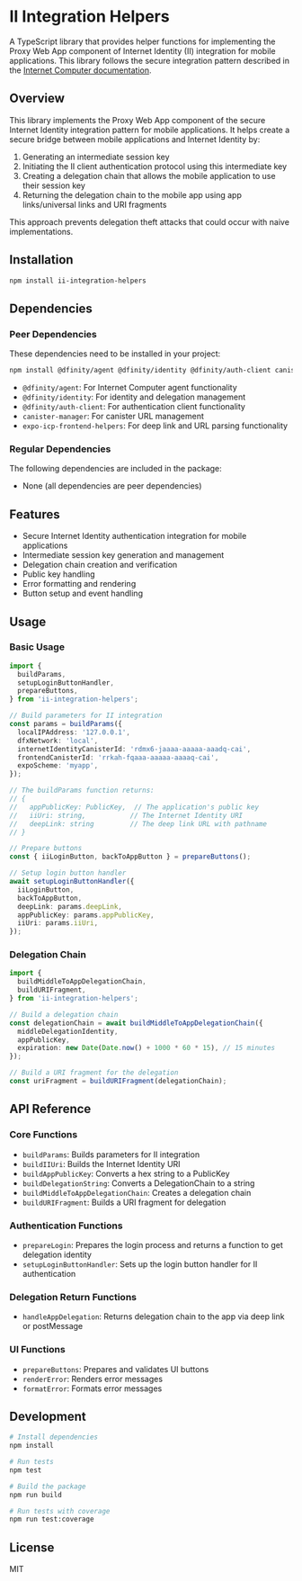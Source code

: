 # II Integration Helpers

A TypeScript library that provides helper functions for implementing the Proxy Web App component of Internet Identity (II) integration for mobile applications. This library follows the secure integration pattern described in the [Internet Computer documentation](https://internetcomputer.org/docs/building-apps/security/iam#integrating-internet-identity-on-mobile-devices).

## Overview

This library implements the Proxy Web App component of the secure Internet Identity integration pattern for mobile applications. It helps create a secure bridge between mobile applications and Internet Identity by:

1. Generating an intermediate session key
2. Initiating the II client authentication protocol using this intermediate key
3. Creating a delegation chain that allows the mobile application to use their session key
4. Returning the delegation chain to the mobile app using app links/universal links and URI fragments

This approach prevents delegation theft attacks that could occur with naive implementations.

## Installation

```bash
npm install ii-integration-helpers
```

## Dependencies

### Peer Dependencies

These dependencies need to be installed in your project:

```bash
npm install @dfinity/agent @dfinity/identity @dfinity/auth-client canister-manager expo-icp-frontend-helpers
```

- `@dfinity/agent`: For Internet Computer agent functionality
- `@dfinity/identity`: For identity and delegation management
- `@dfinity/auth-client`: For authentication client functionality
- `canister-manager`: For canister URL management
- `expo-icp-frontend-helpers`: For deep link and URL parsing functionality

### Regular Dependencies

The following dependencies are included in the package:

- None (all dependencies are peer dependencies)

## Features

- Secure Internet Identity authentication integration for mobile applications
- Intermediate session key generation and management
- Delegation chain creation and verification
- Public key handling
- Error formatting and rendering
- Button setup and event handling

## Usage

### Basic Usage

```typescript
import {
  buildParams,
  setupLoginButtonHandler,
  prepareButtons,
} from 'ii-integration-helpers';

// Build parameters for II integration
const params = buildParams({
  localIPAddress: '127.0.0.1',
  dfxNetwork: 'local',
  internetIdentityCanisterId: 'rdmx6-jaaaa-aaaaa-aaadq-cai',
  frontendCanisterId: 'rrkah-fqaaa-aaaaa-aaaaq-cai',
  expoScheme: 'myapp',
});

// The buildParams function returns:
// {
//   appPublicKey: PublicKey,  // The application's public key
//   iiUri: string,           // The Internet Identity URI
//   deepLink: string         // The deep link URL with pathname
// }

// Prepare buttons
const { iiLoginButton, backToAppButton } = prepareButtons();

// Setup login button handler
await setupLoginButtonHandler({
  iiLoginButton,
  backToAppButton,
  deepLink: params.deepLink,
  appPublicKey: params.appPublicKey,
  iiUri: params.iiUri,
});
```

### Delegation Chain

```typescript
import {
  buildMiddleToAppDelegationChain,
  buildURIFragment,
} from 'ii-integration-helpers';

// Build a delegation chain
const delegationChain = await buildMiddleToAppDelegationChain({
  middleDelegationIdentity,
  appPublicKey,
  expiration: new Date(Date.now() + 1000 * 60 * 15), // 15 minutes
});

// Build a URI fragment for the delegation
const uriFragment = buildURIFragment(delegationChain);
```

## API Reference

### Core Functions

- `buildParams`: Builds parameters for II integration
- `buildIIUri`: Builds the Internet Identity URI
- `buildAppPublicKey`: Converts a hex string to a PublicKey
- `buildDelegationString`: Converts a DelegationChain to a string
- `buildMiddleToAppDelegationChain`: Creates a delegation chain
- `buildURIFragment`: Builds a URI fragment for delegation

### Authentication Functions

- `prepareLogin`: Prepares the login process and returns a function to get delegation identity
- `setupLoginButtonHandler`: Sets up the login button handler for II authentication

### Delegation Return Functions

- `handleAppDelegation`: Returns delegation chain to the app via deep link or postMessage

### UI Functions

- `prepareButtons`: Prepares and validates UI buttons
- `renderError`: Renders error messages
- `formatError`: Formats error messages

## Development

```bash
# Install dependencies
npm install

# Run tests
npm test

# Build the package
npm run build

# Run tests with coverage
npm run test:coverage
```

## License

MIT
